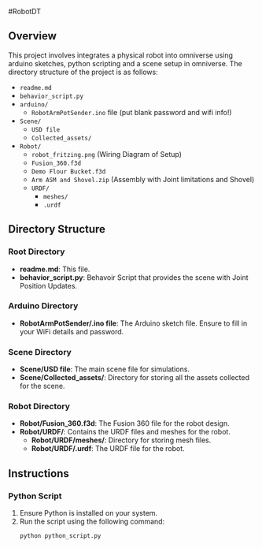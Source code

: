 #RobotDT
## Overview
This project involves integrates a physical robot into omniverse using arduino sketches, python scripting and a scene setup in omniverse.
The directory structure of the project is as follows:

- `readme.md`
- `behavior_script.py`
- `arduino/`
  - `RobotArmPotSender.ino` file (put blank password and wifi info!)
- `Scene/`
  - `USD file`
  - `Collected_assets/`
- `Robot/`
  - `robot_fritzing.png` (Wiring Diagram of Setup)
  - `Fusion_360.f3d`
  - `Demo Flour Bucket.f3d` 
  - `Arm ASM and Shovel.zip` (Assembly with Joint limitations and Shovel)
  - `URDF/`
    - `meshes/`
    - `.urdf`

## Directory Structure

### Root Directory
- **readme.md**: This file.
- **behavior_script.py**: Behavoir Script that provides the scene with Joint Position Updates.

### Arduino Directory
- **RobotArmPotSender/.ino file**: The Arduino sketch file. Ensure to fill in your WiFi details and password.

### Scene Directory
- **Scene/USD file**: The main scene file for simulations.
- **Scene/Collected_assets/**: Directory for storing all the assets collected for the scene.

### Robot Directory
- **Robot/Fusion_360.f3d**: The Fusion 360 file for the robot design.
- **Robot/URDF/**: Contains the URDF files and meshes for the robot.
  - **Robot/URDF/meshes/**: Directory for storing mesh files.
  - **Robot/URDF/.urdf**: The URDF file for the robot.

## Instructions

### Python Script
1. Ensure Python is installed on your system.
2. Run the script using the following command:
   ```bash
   python python_script.py
